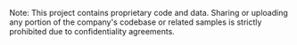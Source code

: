 Note: This project contains proprietary code and data. Sharing or uploading any portion of the company's codebase or related samples is strictly prohibited due to confidentiality agreements.
